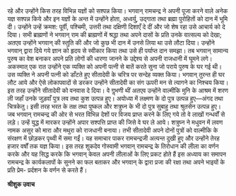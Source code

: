 रहे और उन्होंने किस तरह विभिन्न यज्ञों को सश्पन्न किया। भगवान् रामचन्द्र ने अपनी पूजा करने वाले अनेक यज्ञ सश्पन्न किये और इन यज्ञों के अन्त में उन्होंने होता, अध्वर्यु, उद्गाता तथा ब्रह्मा पुरोहितों को दान में भूमि दी। उन्होंने उन्हें क्रमश: पूर्वी, पश्चिमी, उत्तरी तथा दक्षिणी दिशाएँ दे दीं और जो शेष रहा उसे आचार्य को दे दिया। सभी ब्राह्मणों ने भगवान् राम की ब्राह्मणों में श्रद्धा तथा अपने दासों के प्रति उनके वात्सल्य को देखा; अतएव उन्होंने भगवान् की स्तुति की और जो कुछ भी दान में उनसे लिया था उसे लौटा दिया। उन्होंने भगवान् द्वारा दिये गये ज्ञान को हृदय से स्वीकार किया तथा उसे ही पर्याप्त दान समझा। तब भगवान् सामान्य पुरुष का वेश बनाकर अपने प्रति लोगों की धारणा जानने के उद्देश्य से अपनी राजधानी में घूमने लगे। अकस्मात् एक रात उन्होंने एक व्यक्ति को अपनी पत्नी से बातें करते सुना जो पराये पुरुष के घर गई थी। उस व्यक्ति ने अपनी पत्नी को डाँटते हुए सीतादेवी के चरित्र पर सन्देह व्यक्त किया। भगवान् तुरन्त ही घर लौट आये और ऐसे लोकापवादों से डरकर उन्होंने सीतादेवी का संग ऊपरी मन से त्यागने का निश्चय किया। इस तरह उन्होंने सीतादेवी को वनवास दे दिया। वे गॢभणी थीं अतएव उन्होंने वाल्मीकि मुनि के आश्रम में शरण ली जहाँ उनके जुड़वाँ पुत्र लव तथा कुश उत्पन्न हुए। अयोध्या में लक्ष्मण के दो पुत्र उत्पन्न हुए—अंगद तथा चित्रकेतु। इसी तरह भरत के तक्ष तथा पुष्कल और शत्रुघ्न के भी दो पुत्र सुबाहु तथा श्रुतसेन उत्पन्न हुए। जब भगवान् रामचन्द्र की ओर से भरत विभिन्न देशों पर विजय प्राप्त करने के लिए गये तो वे लाखों गन्धर्वों से लड़े। उन्हें युद्ध में मारकर उन्होंने अपार सश्पत्ति प्राप्त की जिसे वे घर ले आये। शत्रुघ्न ने मधुवन में लवण नामक असुर को मारा और मथुरा को राजधानी बनाया। तभी सीतादेवी अपने दोनों पुत्रों को वाल्मीकि के संरक्षण में छोड़कर पृथ्वी में समा गईं। यह समाचार पाकर रामचन्द्रजी अत्यन्त दुखी हुए और उन्होंने तेरह हजार वर्षों तक यज्ञ किया। इस तरह शुकदेव गोस्वामी भगवान् रामचन्द्र के तिरोधान की लीला का वर्णन करके और यह सिद्ध करके कि भगवान् केवल अपनी लीलाओं के लिए प्रकट होते हैं इस अध्याय का समापन रामचन्द्र के कार्यकलापों के सुनने का फल बताकर और भगवान् के द्वारा प्रजा की रक्षा तथा अपने भाइयों के प्रति प्रेम- प्रर्दशन के वर्णन से करते हैं।  

**श्रीशुक उवाच** 
